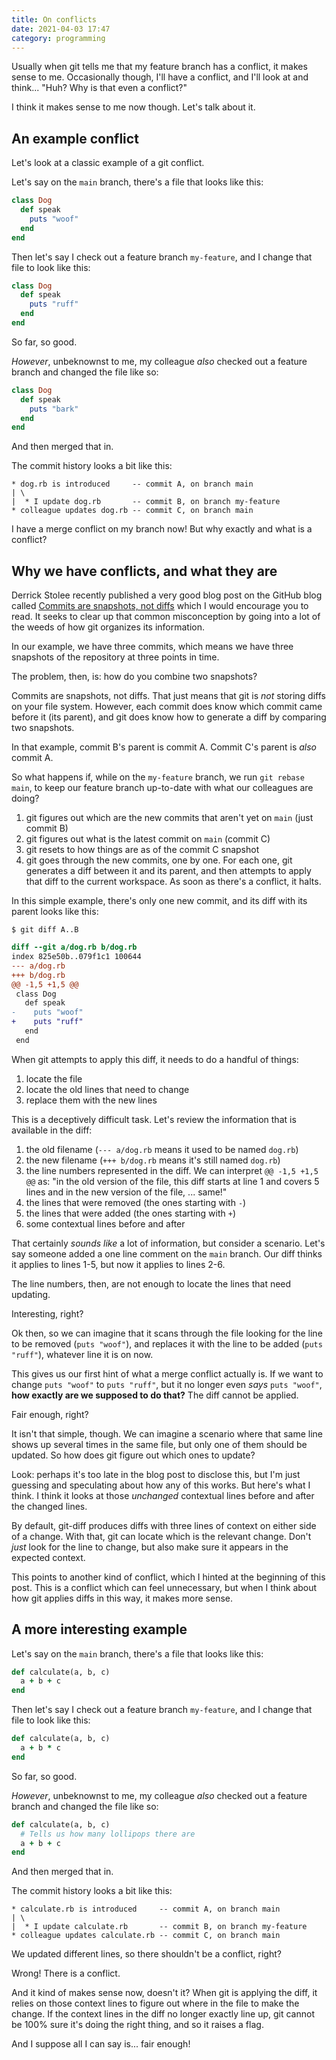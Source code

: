```yaml
---
title: On conflicts
date: 2021-04-03 17:47
category: programming
---
```


Usually when git tells me that my feature branch has a conflict, it makes sense to me.
Occasionally though, I'll have a conflict, and I'll look at and think...
"Huh? Why is that even a conflict?"

I think it makes sense to me now though.
Let's talk about it.

## An example conflict

Let's look at a classic example of a git conflict.

Let's say on the `main` branch, there's a file that looks like this:

```ruby
class Dog
  def speak
    puts "woof"
  end
end
```

Then let's say I check out a feature branch `my-feature`, and I change that file to look like this:

```ruby
class Dog
  def speak
    puts "ruff"
  end
end
```

So far, so good.

_However_, unbeknownst to me, my colleague _also_ checked out a feature branch and changed the file like so:


```ruby
class Dog
  def speak
    puts "bark"
  end
end
```

And then merged that in.

The commit history looks a bit like this:

```
* dog.rb is introduced     -- commit A, on branch main
| \
|  * I update dog.rb       -- commit B, on branch my-feature
* colleague updates dog.rb -- commit C, on branch main
```

I have a merge conflict on my branch now!
But why exactly and what is a conflict?

## Why we have conflicts, and what they are

Derrick Stolee recently published a very good blog post on the GitHub blog called [Commits are snapshots, not diffs][1] which I would encourage you to read.
It seeks to clear up that common misconception by going into a lot of the weeds of how git organizes its information.

[1]: https://github.blog/2020-12-17-commits-are-snapshots-not-diffs/

In our example, we have three commits, which means we have three snapshots of the repository at three points in time.

The problem, then, is: how do you combine two snapshots?

Commits are snapshots, not diffs.
That just means that git is _not_ storing diffs on your file system.
However, each commit does know which commit came before it (its parent), and git does know how to generate a diff by comparing two snapshots.

In that example, commit B's parent is commit A.
Commit C's parent is _also_ commit A.

So what happens if, while on the `my-feature` branch, we run `git rebase main`, to keep our feature branch up-to-date with what our colleagues are doing?

1. git figures out which are the new commits that aren't yet on `main` (just commit B)
1. git figures out what is the latest commit on `main` (commit C)
1. git resets to how things are as of the commit C snapshot
1. git goes through the new commits, one by one. For each one, git generates a diff between it and its parent, and then attempts to apply that diff to the current workspace. As soon as there's a conflict, it halts.

In this simple example, there's only one new commit, and its diff with its parent looks like this:

```
$ git diff A..B
```

```patch
diff --git a/dog.rb b/dog.rb
index 825e50b..079f1c1 100644
--- a/dog.rb
+++ b/dog.rb
@@ -1,5 +1,5 @@
 class Dog
   def speak
-    puts "woof"
+    puts "ruff"
   end
 end
 ```

When git attempts to apply this diff, it needs to do a handful of things:

1. locate the file
1. locate the old lines that need to change
1. replace them with the new lines

This is a deceptively difficult task.
Let's review the information that is available in the diff:

1. the old filename (`--- a/dog.rb` means it used to be named `dog.rb`)
1. the new filename (`+++ b/dog.rb` means it's still named `dog.rb`)
1. the line numbers represented in the diff.
   We can interpret `@@ -1,5 +1,5 @@` as: "in the old version of the file, this diff starts at line 1 and covers 5 lines and in the new version of the file, ... same!"
1. the lines that were removed (the ones starting with `-`)
1. the lines that were added (the ones starting with `+`)
1. some contextual lines before and after

That certainly _sounds like_ a lot of information, but consider a scenario.
Let's say someone added a one line comment on the `main` branch.
Our diff thinks it applies to lines 1-5, but now it applies to lines 2-6.

The line numbers, then, are not enough to locate the lines that need updating.

Interesting, right?

Ok then, so we can imagine that it scans through the file looking for the line to be removed (`puts "woof"`), and replaces it with the line to be added (`puts "ruff"`), whatever line it is on now.

This gives us our first hint of what a merge conflict actually is.
If we want to change `puts "woof"` to `puts "ruff"`, but it no longer even _says_ `puts "woof"`, **how exactly are we supposed to do that?**
The diff cannot be applied.

Fair enough, right?

It isn't that simple, though.
We can imagine a scenario where that same line shows up several times in the same file, but only one of them should be updated.
So how does git figure out which ones to update?

Look: perhaps it's too late in the blog post to disclose this, but I'm just guessing and speculating about how any of this works.
But here's what I think.
I think it looks at those _unchanged_ contextual lines before and after the changed lines.

By default, git-diff produces diffs with three lines of context on either side of a change.
With that, git can locate which is the relevant change.
Don't _just_ look for the line to change, but also make sure it appears in the expected context.

This points to another kind of conflict, which I hinted at the beginning of this post.
This is a conflict which can feel unnecessary, but when I think about how git applies diffs in this way, it makes more sense.

## A more interesting example

Let's say on the `main` branch, there's a file that looks like this:

```ruby
def calculate(a, b, c)
  a + b + c
end
```

Then let's say I check out a feature branch `my-feature`, and I change that file to look like this:

```ruby
def calculate(a, b, c)
  a + b * c
end
```

So far, so good.

_However_, unbeknownst to me, my colleague _also_ checked out a feature branch and changed the file like so:


```ruby
def calculate(a, b, c)
  # Tells us how many lollipops there are
  a + b + c
end
```

And then merged that in.

The commit history looks a bit like this:

```
* calculate.rb is introduced     -- commit A, on branch main
| \
|  * I update calculate.rb       -- commit B, on branch my-feature
* colleague updates calculate.rb -- commit C, on branch main
```

We updated different lines, so there shouldn't be a conflict, right?

Wrong!
There is a conflict.

And it kind of makes sense now, doesn't it?
When git is applying the diff, it relies on those context lines to figure out where in the file to make the change.
If the context lines in the diff no longer exactly line up, git cannot be 100% sure it's doing the right thing, and so it raises a flag.

And I suppose all I can say is... fair enough!
